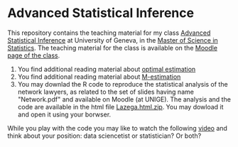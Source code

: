 # Advanced Statistical Inference

This repository contains the teaching material for my class [Advanced Statistical Inference](https://wwwi.unige.ch/cursus/programme-des-cours/web/teachings/details/2020-S403109?year=2020) at University of Geneva, in the [Master of Science in Statistics](https://www.unige.ch/gsem/en/programs/masters/statistics/). The teaching material for the class is available on the [Moodle page of the class](https://moodle.unige.ch).



1. You find additional reading material about [optimal estimation](https://github.com/dvdlvc/Advanced-Statistical-Inference/blob/main/OptimalEstim_Additional_Material.zip) 
2. You find additional reading material about [M-estimation](https://github.com/dvdlvc/Advanced-Statistical-Inference/blob/main/M_estim_AdditionalExample.zip)  
3. You may downlad the R code to reproduce the statistical analysis of the network lawyers, as related to the set of slides having name "Network.pdf" and available on Moodle (at UNIGE). The analysis and the code are available in the html file [Lazega.html.zip](https://github.com/dvdlvc/Advanced-Statistical-Inference/blob/main/Lazega.html.zip). You may dowload it and open it using your borwser. 


While you play with the code you may like to watch the following [video](https://www.youtube.com/watch?v=uHGlCi9jOWY&list=RDGMEMHDXYb1_DDSgDsobPsOFxpA&start_radio=1&rv=rk5ZQz93iGY) and think about your position: data sciencetist or statistician? Or both? 
